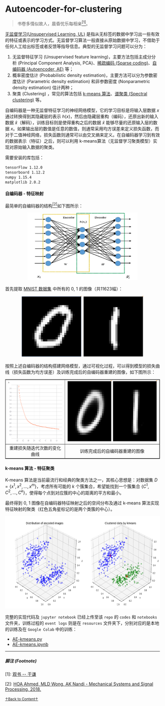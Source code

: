 # Autoencoder-for-clustering

> 书卷多情似故人，晨昏忧乐每相亲<a href='#fn1' name='fn1b'><sup>[1]</sup></a>。

[无监督学习(Unsupervised Learning, UL)](https://en.wikipedia.org/wiki/Unsupervised_learning) 是指从无标签的数据中学习出一些有效的特征或表示的学习方式。无监督学习算法一般直接从原始数据中学习，不借助于任何人工给出标签或者反馈等指导信息。典型的无监督学习问题可以分为：

1. 无监督特征学习 (Unsupervised feature learning)，主要方法包括主成分分析 (Principal Component Analysis, PCA)、[稀疏编码 (Sparse coding)](https://blog.metaflow.fr/sparse-coding-a-simple-exploration-152a3c900a7c)、[自编码器 (Autoencoder, AE)](https://en.wikipedia.org/wiki/Autoencoder) 等；
2. 概率密度估计 (Probabilistic density estimation)，主要方法可以分为参数密度估计 (Parametric density estimation) 和非参数密度 (Nonparametric density estimation) 估计两种；
3. 聚类 (Clustering) ，常见的算法包括 [k-means 算法](https://en.wikipedia.org/wiki/K-means_clustering)、[谱聚类 (Spectral clustering)](https://www.cnblogs.com/pinard/p/6221564.html) 等。

自编码器是一种无监督特征学习的神经网络模型，它的学习目标是将输入层数据 $x$ 通过转换得到其隐藏层的表示 $h(x)$，然后由隐藏层重构（编码），还原出新的输入数据 $\widehat{x}$（解码），训练目标则是使得重构之后的数据 $\widehat{x}$ 能够尽量的还原输入层的数据 $x$。如果输出层的数值是任意的数值，则通常采用均方误差来定义损失函数，而对于二值神经网络，损失函数则通常可以由交叉熵来定义。在自编码器学习到有效的数据表示（特征）之后，则可以利用 k-means算法（无监督学习聚类模型）实现对原始输入数据的聚类。

需要安装的库包括：

```
tensorFlow 1.12.0 
tensorboard 1.12.2
numpy 1.15.4  
matplotlib 2.0.2  
```
#### 自编码器 - 特征映射

最简单的自编码器的结构<a href='#fn2' name='fn2b'><sup>[2]</sup></a>如下图所示：

<div align="center">
<img src="./images/Autoencoder-architecture.png" alt="Autoencoder-architecture.png" height="220" width="360">
</div>


首先提取 [MNIST 数据集](https://en.wikipedia.org/wiki/MNIST_database) 中所有的 0, 1 的图像（共11623幅）：

<div align="center">
<img src="./images/zero-one.png" alt="zero-one.png" height="200" width="400">
</div>

按照上述自编码器的结构搭建网络模型，通过可视化过程，可以得到模型的损失曲线（损失函数为均方误差）及训练完成后的自编码器重建的图像，如下图所示：

<table align="center" style="height:200;width:800;" border="1">
<tr>
  <td align="center"><img src="./images/loss.png" alt="loss.png" height="200" width="300"></td>
  <td align="center"><img src="./images/reconstructed_imgs.png" alt="reconstructed_imgs.png" height="200" width="500"></td>
</tr>
<tr>
  <td align="center">重建损失随迭代次数的变化曲线</td>
  <td align="center">训练完成后的自编码器重建的图像</td> 
</tr>
</table>

#### k-means 算法 - 特征聚类

K-means 算法是当前最流行和经典的聚类方法之一，其核心思想是：对数据集 $D=\left \{ x^{1}, x^{2}, ... , x^{m} \right \}$，考虑所有可能的 $k$ 个簇集合，希望能找到一个簇集合 $\left \{ C^{1}, C^{2}, ... , C^{k} \right \}$，使得每个点到对应簇的中心的距离的平方和最小。

最终得到 0, 1 图像在自编码器特征映射之后的空间分布及通过 k-means 算法实现特征映射的聚类（红色五角星标记的是两个类簇的中心）。

<div align="center">
<img src="./images/AE-kmeans.png" alt="AE-kmeans.png" height="300" width="600">
</div>

完整的实现代码及 `jupyter notebook` 已经上传至该 `repo` 的 `codes` 和 `notebooks` 文件夹，训练过程的 `event logs` 则是在 `resources` 文件夹下，分别对应的是本地的训练及在 `Google Colab` 中的训练：

- [AE-kmeans.py](./codes/AE-kmeans.py)
- [AE-kmeans.ipynb](./notebooks/AE-kmeans.ipynb)

-----

##### 脚注 (Footnote)

<a name='fn1'>[1]</a>: [观书 -- 于谦](https://so.gushiwen.org/shangxi_5292.aspx)

<a name='fn2'>[2]</a>: [HOA Ahmed, MLD Wong, AK Nandi - Mechanical Systems and Signal Processing, 2018.](https://www.sciencedirect.com/science/article/pii/S0888327017303394)

<a href='#fn1b'><small>↑Back to Content↑</small></a>